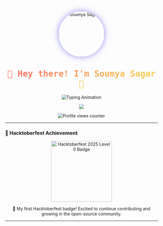 <!-- 💫 Soumya Sagar | @Soumya-codr 💫 -->

<p align="center">
  <img src="https://placehold.co/150x150/000000/FFFFFF?text=Soumya" alt="Soumya Sagar" width="150" style="border-radius: 50%; box-shadow: 0 0 20px rgba(79,70,229,0.6);">
</p>

<h1 align="center">
  <span style="background: linear-gradient(90deg, #FF6B6B, #F7D154, #4ADE80, #60A5FA, #C084FC); 
               background-size: 400% 400%; 
               -webkit-background-clip: text; 
               -webkit-text-fill-color: transparent; 
               animation: gradientMove 6s ease infinite;
               font-weight: 700; 
               font-family: 'Fira Code', monospace;">
    🚀 Hey there! I'm Soumya Sagar 🚀
  </span>
</h1>

<p align="center">
  <img src="https://readme-typing-svg.demolab.com?font=Fira+Code&weight=600&size=24&duration=2500&pause=1000&color=00C2CB&center=true&vCenter=true&width=600&lines=Passionate+Web+Developer;Aspiring+Full+Stack+Engineer;Open+Source+Contributor;Creative+Problem+Solver" alt="Typing Animation">
</p>

<p align="center">
  <img src="https://img.shields.io/badge/✨_Welcome_to_My_Profile_✨-gradient?style=for-the-badge&logo=github&logoColor=white&color=blueviolet" />
</p>

<style>
@keyframes gradientMove {
  0% { background-position: 0% 50%; }
  50% { background-position: 100% 50%; }
  100% { background-position: 0% 50%; }
}
</style>

<p align="center">
  <img src="https://komarev.com/ghpvc/?username=Soumya-codr&label=👀%20Profile%20Views&color=blueviolet&style=for-the-badge" alt="Profile views counter" />
</p>

---

### 🏅 Hacktoberfest Achievement  
<p align="center">
  <a href="https://holopin.io/@Soumya-codr" target="_blank" title="View my Holopin profile">
    <img src="https://assets.holopin.io/hf2025levels/lvl0-human.webp" width="200" alt="Hacktoberfest 2025 Level 0 Badge"/>
  </a>
</p>

<p align="center">
  🥳 My first Hacktoberfest badge! Excited to continue contributing and growing in the open-source community.
</p>

---

